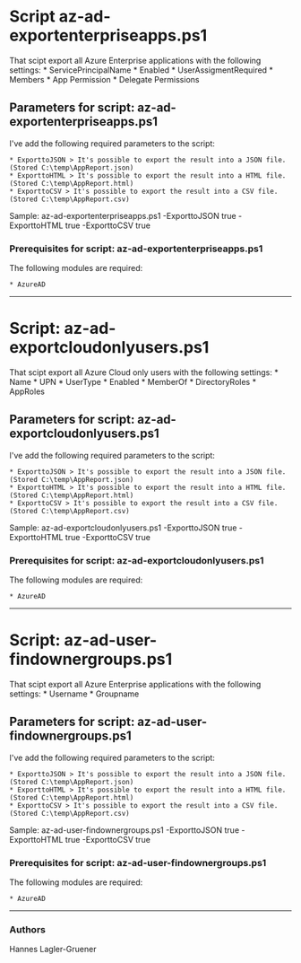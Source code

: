 # Script az-ad-exportenterpriseapps.ps1
That scipt export all Azure Enterprise applications with the following settings:
    * ServicePrincipalName
    * Enabled
    * UserAssigmentRequired
    * Members
    * App Permission
    * Delegate Permissions

## Parameters for script: az-ad-exportenterpriseapps.ps1
I've add the following required parameters to the script:

    * ExporttoJSON > It's possible to export the result into a JSON file. (Stored C:\temp\AppReport.json)
    * ExporttoHTML > It's possible to export the result into a HTML file. (Stored C:\temp\AppReport.html)
    * ExporttoCSV > It's possible to export the result into a CSV file. (Stored C:\temp\AppReport.csv)

Sample: 
    az-ad-exportenterpriseapps.ps1 -ExporttoJSON true
                                   -ExporttoHTML true
                                   -ExporttoCSV true

### Prerequisites for script: az-ad-exportenterpriseapps.ps1
The following modules are required:
    
    * AzureAD


---------------------------------------------------------------------------------------------------------------
# Script: az-ad-exportcloudonlyusers.ps1
That scipt export all Azure Cloud only users with the following settings:
    * Name
    * UPN
    * UserType
    * Enabled
    * MemberOf
    * DirectoryRoles
    * AppRoles

## Parameters for script: az-ad-exportcloudonlyusers.ps1
I've add the following required parameters to the script:

    * ExporttoJSON > It's possible to export the result into a JSON file. (Stored C:\temp\AppReport.json)
    * ExporttoHTML > It's possible to export the result into a HTML file. (Stored C:\temp\AppReport.html)
    * ExporttoCSV > It's possible to export the result into a CSV file. (Stored C:\temp\AppReport.csv)

Sample: 
    az-ad-exportcloudonlyusers.ps1 -ExporttoJSON true
                                   -ExporttoHTML true
                                   -ExporttoCSV true

### Prerequisites for script: az-ad-exportcloudonlyusers.ps1
The following modules are required:
    
    * AzureAD

---------------------------------------------------------------------------------------------------------------
# Script: az-ad-user-findownergroups.ps1
That scipt export all Azure Enterprise applications with the following settings:
    * Username
    * Groupname

## Parameters for script: az-ad-user-findownergroups.ps1
I've add the following required parameters to the script:

    * ExporttoJSON > It's possible to export the result into a JSON file. (Stored C:\temp\AppReport.json)
    * ExporttoHTML > It's possible to export the result into a HTML file. (Stored C:\temp\AppReport.html)
    * ExporttoCSV > It's possible to export the result into a CSV file. (Stored C:\temp\AppReport.csv)

Sample: 
    az-ad-user-findownergroups.ps1 -ExporttoJSON true
                                   -ExporttoHTML true
                                   -ExporttoCSV true

### Prerequisites for script: az-ad-user-findownergroups.ps1
The following modules are required:
    
    * AzureAD


---------------------------------------------------------------------------------------------------------------

### Authors
Hannes Lagler-Gruener